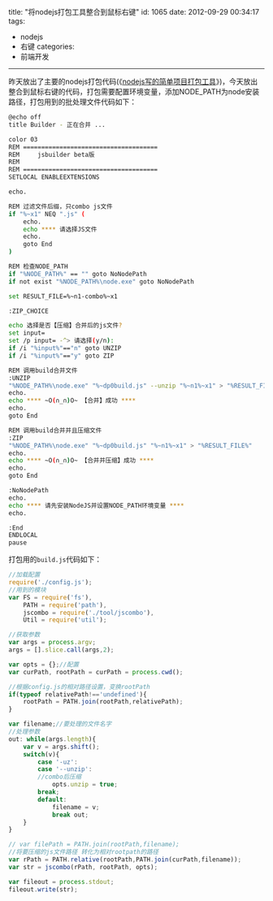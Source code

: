 title: "将nodejs打包工具整合到鼠标右键"
id: 1065
date: 2012-09-29 00:34:17
tags:
- nodejs
- 右键
categories:
- 前端开发
---

昨天放出了主要的nodejs打包代码(《[nodejs写的简单项目打包工具](/2012/09/28/nodejs%E5%86%99%E7%9A%84%E4%B8%80%E4%B8%AA%E7%AE%80%E5%8D%95%E9%A1%B9%E7%9B%AE%E6%89%93%E5%8C%85%E5%B7%A5%E5%85%B7/)》)，今天放出整合到鼠标右键的代码，打包需要配置环境变量，添加NODE_PATH为node安装路径，打包用到的批处理文件代码如下：
```bash
@echo off
title Builder - 正在合并 ...

color 03
REM =====================================
REM     jsbuilder beta版
REM
REM =====================================
SETLOCAL ENABLEEXTENSIONS

echo.

REM 过滤文件后缀，只combo js文件
if "%~x1" NEQ ".js" (
    echo.
    echo **** 请选择JS文件
    echo.
    goto End
)

REM 检查NODE_PATH
if "%NODE_PATH%" == "" goto NoNodePath
if not exist "%NODE_PATH%\node.exe" goto NoNodePath

set RESULT_FILE=%~n1-combo%~x1

:ZIP_CHOICE

echo 选择是否【压缩】合并后的js文件?
set input=
set /p input= -^> 请选择(y/n):
if /i "%input%"=="n" goto UNZIP
if /i "%input%"=="y" goto ZIP

REM 调用build合并文件
:UNZIP
"%NODE_PATH%\node.exe" "%~dp0build.js" --unzip "%~n1%~x1" > "%RESULT_FILE%"
echo.
echo **** ~O(∩_∩)O~ 【合并】成功 ****
echo.
goto End

REM 调用build合并并且压缩文件
:ZIP
"%NODE_PATH%\node.exe" "%~dp0build.js" "%~n1%~x1" > "%RESULT_FILE%"
echo.
echo **** ~O(∩_∩)O~ 【合并并压缩】成功 ****
echo.
goto End

:NoNodePath
echo.
echo **** 请先安装NodeJS并设置NODE_PATH环境变量 ****
echo.

:End
ENDLOCAL
pause
```
<!--more-->
打包用的`build.js`代码如下：
```javascript
//加载配置
require('./config.js');
//用到的模块
var FS = require('fs'),
    PATH = require('path'),
    jscombo = require('./tool/jscombo'),
    Util = require('util');

//获取参数
var args = process.argv;
args = [].slice.call(args,2);

var opts = {};//配置
var curPath, rootPath = curPath = process.cwd();

//根据config.js的相对路径设置，变换rootPath
if(typeof relativePath!=='undefined'){
    rootPath = PATH.join(rootPath,relativePath);
}

var filename;//要处理的文件名字
//处理参数
out: while(args.length){
    var v = args.shift();
    switch(v){
        case '-uz':
        case '--unzip':
        //combo后压缩
            opts.unzip = true;
        break;
        default:
            filename = v;
            break out;
    }
}

// var filePath = PATH.join(rootPath,filename);
//将要压缩的js文件路径 转化为相对rootpath的路径
var rPath = PATH.relative(rootPath,PATH.join(curPath,filename));
var str = jscombo(rPath, rootPath, opts);

var fileout = process.stdout;
fileout.write(str);
```
